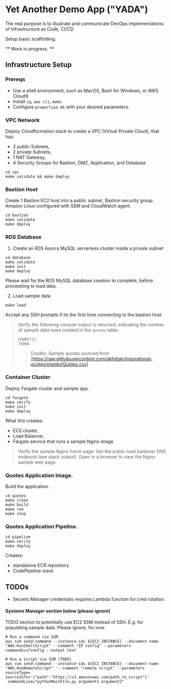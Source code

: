 # Yet Another Demo App ("YADA")

The real purpose is to illustrate and communicate DevOps implementations of Infrastructure as Code, CI/CD.

Setup basic scaffolding. 

** Work in progress. **



## Infrastructure Setup

### Prereqs

* Use a shell environment, such as MacOS, Bash for Windows, or AWS Cloud9.
* Install ```jq```, ```aws cli```, ```make```.
* Configure ```properties.mk``` with your desired parameters.

### VPC Network

Deploy Cloudformation stack to create a VPC (Virtual Private Cloud), that has:
* 2 public Subnets, 
* 2 private Subnets, 
* 1 NAT Gateway, 
* 4 Security Groups for Bastion, DMZ, Application, and Database

```
cd vpc
make validate && make deploy
```

### Bastion Host

Create 1 Bastion EC2 host into a public subnet, Bastion security group. Amazon Linux configured with SSM and CloudWatch agent.

```
cd bastion
make validate
make deploy
```

### RDS Database 

1. Create an RDS Aurora MySQL serverless cluster inside a private subnet

```
cd database
make validate 
make init
make deploy
```

Please wait for the RDS MySQL database creation to complete, before proceeding to load data.

2. Load sample data

```
make load 
```
Accept any SSH prompts if its the first time connecting to the bastion host.

> Verify the following console output is returned, indicating the number of sample data rows created in the ```quotes``` table.
>
>```
>COUNT(1)
>75966
>```
>
>> Credits: Sample quotes sourced from [https://raw.githubusercontent.com/akhiltak/inspirational-quotes/master/Quotes.csv]

### Container Cluster

Deploy Fargate cluster and sample app.

```
cd fargate
make verify
make init
make deploy
```

What this creates: 
* ECS cluster, 
* Load Balancer, 
* Fargate service that runs a sample Nginx image

>Verify the sample Nginx home page:
>Get the public load balancer DNS endpoint (see stack output). 
>Open in a browser to view the Nginx sample web page.  

### Quotes Application Image.

Build the application.
```
cd quotes
make clean
make build
make run
make stop
```

### Quotes Application Pipeline.

```
cd pipeline
make verify
make deploy
```

Creates:
* standalone ECR repository
* CodePipeline stack

## TODOs

* Secrets Manager credentials requires Lambda function for cred rotation.

#### Systems Manager section below (please ignore)

TODO section to potentially use EC2 SSM instead of SSH. E.g. for populating sample data. Please ignore, for now.

```
# Run a command via SSM
aws ssm send-command --instance-ids ${EC2_INSTANCE} --document-name "AWS-RunShellScript" --comment "IP config" --parameters commands=ifconfig --output text

# Run a script via SSM (TODO)
aws ssm send-command --instance-ids ${EC2_INSTANCE} --document-name "AWS-RunRemoteScript" '--comment "remote script" --parameters sourceType= sourceInfo='{"path":"https://s3.amazonaws.com/path_to_script"}'
 commandLine="pythonMainFile.py argument1 argument2"
```
